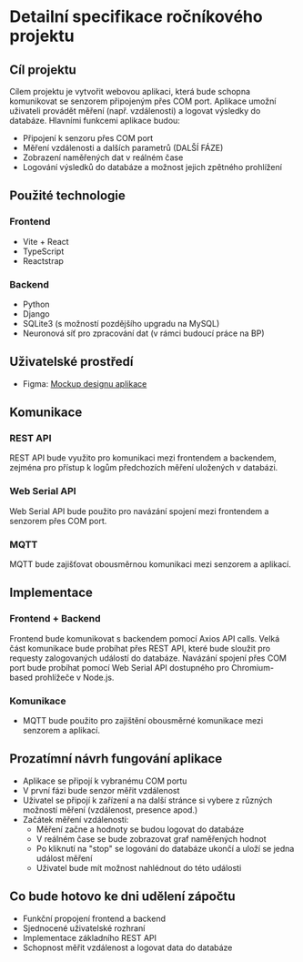 # Detailní specifikace ročníkového projektu

## Cíl projektu
Cílem projektu je vytvořit webovou aplikaci, která bude schopna komunikovat se senzorem připojeným přes COM port. Aplikace umožní uživateli provádět měření (např. vzdálenosti) a logovat výsledky do databáze. Hlavními funkcemi aplikace budou:

- Připojení k senzoru přes COM port
- Měření vzdálenosti a dalších parametrů (DALŠÍ FÁZE)
- Zobrazení naměřených dat v reálném čase
- Logování výsledků do databáze a možnost jejich zpětného prohlížení

## Použité technologie

### Frontend
- Vite + React
- TypeScript
- Reactstrap

### Backend
- Python
- Django
- SQLite3 (s možností pozdějšího upgradu na MySQL)
- Neuronová síť pro zpracování dat (v rámci budoucí práce na BP)

## Uživatelské prostředí
- Figma: [Mockup designu aplikace](https://www.figma.com/design/o9V8yXjr5oUiyplonAdLfV/Ro%C4%8Dn%C3%ADkov%C3%BD-projekt---webov%C3%A1-aplikace?node-id=0%3A1&t=FgNzOnn3w0ou3REI-1)

## Komunikace
### REST API
REST API bude využito pro komunikaci mezi frontendem a backendem, zejména pro přístup k logům předchozích měření uložených v databázi.

### Web Serial API
Web Serial API bude použito pro navázání spojení mezi frontendem a senzorem přes COM port.

### MQTT
MQTT bude zajišťovat obousměrnou komunikaci mezi senzorem a aplikací.

## Implementace

### Frontend + Backend
Frontend bude komunikovat s backendem pomocí Axios API calls. Velká část komunikace bude probíhat přes REST API, které bude sloužit pro requesty zalogovaných událostí do databáze. Navázání spojení přes COM port bude probíhat pomocí Web Serial API dostupného pro Chromium-based prohlížeče v Node.js.

### Komunikace
- MQTT bude použito pro zajištění obousměrné komunikace mezi senzorem a aplikací.

## Prozatímní návrh fungování aplikace
- Aplikace se připojí k vybranému COM portu
- V první fázi bude senzor měřit vzdálenost
- Uživatel se připojí k zařízení a na další stránce si vybere z různých možností měření (vzdálenost, presence apod.)
- Začátek měření vzdálenosti:
  - Měření začne a hodnoty se budou logovat do databáze
  - V reálném čase se bude zobrazovat graf naměřených hodnot
  - Po kliknutí na "stop" se logování do databáze ukončí a uloží se jedna událost měření
  - Uživatel bude mít možnost nahlédnout do této události

## Co bude hotovo ke dni udělení zápočtu
- Funkční propojení frontend a backend
- Sjednocené uživatelské rozhraní
- Implementace základního REST API
- Schopnost měřit vzdálenost a logovat data do databáze
